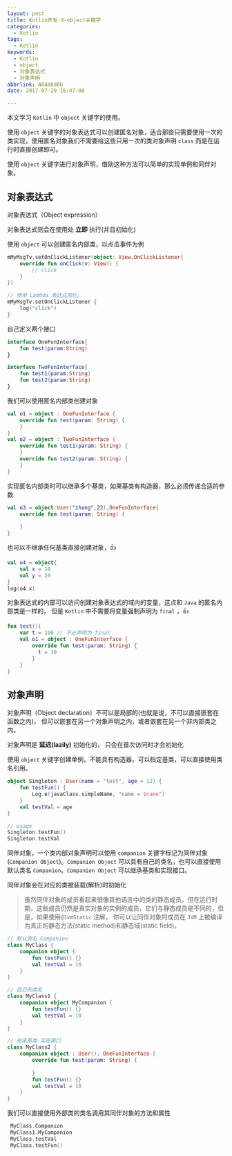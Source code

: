 ```yaml
---
layout: post
title: Kotlin开发-9-object关键字
categories:
  - Kotlin
tags:
  - Kotlin
keywords:
  - Kotlin
  - object
  - 对象表达式
  - 对象声明
abbrlink: 40486d0b
date: 2017-07-29 16:47:00

---
```


本文学习 `Kotlin` 中 `object` 关键字的使用。

使用 `object` 关键字的对象表达式可以创建匿名对象，适合那些只需要使用一次的类实现，使用匿名对象我们不需要给这些只用一次的类对象声明 `class` 而是在运行时直接创建即可。

使用 `object` 关键字进行对象声明，借助这种方法可以简单的实现单例和同伴对象。

<!--more-->


## 对象表达式

对象表达式（Object expression）

对象表达式则会在使用处 **立即** 执行(并且初始化)

使用 `object` 可以创建匿名内部类，以点击事件为例

```kotlin
mMyMsgTv.setOnClickListener(object: View.OnClickListener{
    override fun onClick(v: View?) {
        // click
    }
})

// 使用 Lambda 表达式简化。
mMyMsgTv.setOnClickListener {
    log("click")
}
```

自己定义两个接口

```kotlin
interface OneFunInterface{
    fun test(param:String)
}

interface TwoFunInterface{
    fun test1(param:String)
    fun test2(param:String)
}
```
我们可以使用匿名内部类创建对象

```kotlin
val o1 = object : OneFunInterface {
    override fun test(param: String) {
    }
}
val o2 = object : TwoFunInterface {
    override fun test1(param: String) {
    }
    override fun test2(param: String) {
    }
}
```
实现匿名内部类时可以继承多个基类，如果基类有构造器，那么必须传递合适的参数

```kotlin
val o3 = object:User("zhang",22),OneFunInterface{
    override fun test(param: String) {
        
    }
}
```
也可以不继承任何基类直接创建对象，👍

```kotlin
val o4 = object{
    val x = 10
    val y = 20
}
log(o4.x)
```

对象表达式的内部可以访问创建对象表达式的域内的变量，这点和 `Java` 的匿名内部类是一样的， 但是 `Kotlin` 中不需要将变量强制声明为 `final` ，👍

```kotlin
fun test(){
	var t = 100 // 不必声明为 final
	val o1 = object : OneFunInterface {
   	 	override fun test(param: String) {
   	   	  t = 10
   	 	}
	}
}
```

## 对象声明

对象声明（Object declaration）不可以是局部的(也就是说，不可以直接嵌套在函数之内)， 但可以嵌套在另一个对象声明之内，或者嵌套在另一个非内部类之内。

对象声明是 **延迟(lazily)** 初始化的， 只会在首次访问时才会初始化

使用 `object` 关键字创建单例，不能具有构造器，可以指定基类，可以直接使用类名引用。

```kotlin
object Singleton : User(name = "test", age = 12) {
    fun testFun() {
        Log.e(javaClass.simpleName, "name = $name")
    }
    val testVal = age
}

// usage
Singleton.testFun()
Singleton.testVal
```

同伴对象，一个类内部对象声明可以使用 `companion` 关键字标记为同伴对象(`Companion Object`)。`Companion Object` 可以具有自己的类名，也可以直接使用默认类名 `Companion`。`Companion Object` 可以继承基类和实现接口。

同伴对象会在对应的类被装载(解析)时初始化

> 虽然同伴对象的成员看起来很像其他语言中的类的静态成员，但在运行时期，这些成员仍然是真实对象的实例的成员，它们与静态成员是不同的，但是，如果使用`@JvmStatic` 注解， 你可以让同伴对象的成员在 `JVM` 上被编译为真正的静态方法(static method)和静态域(static field)。

```kotlin
// 默认类名 Companion
class MyClass {
    companion object {
        fun testFun() {}
        val testVal = 10
    }
}

// 自己的类名
class MyClass1 {
    companion object MyCompanion {
        fun testFun() {}
        val testVal = 10
    }
}

// 继承基类 实现接口
class MyClass2 {
    companion object : User(), OneFunInterface {
        override fun test(param: String) {
            
        }
        fun testFun() {}
        val testVal = 10
    }
}
```
我们可以直接使用外部类的类名调用其同伴对象的方法和属性

```kotlin
 MyClass.Companion
 MyClass1.MyCompanion
 MyClass.testVal
 MyClass.testFun()
```
 
